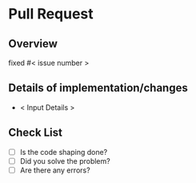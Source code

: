# Pull Request
## Overview
fixed #< issue number >

## Details of implementation/changes

* < Input Details >

## Check List
- [ ] Is the code shaping done?
- [ ] Did you solve the problem?
- [ ] Are there any errors?